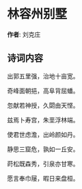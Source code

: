 # 林容州别墅

**作者**: 刘克庄

## 诗词内容

出郭五里强，治地十亩宽。

奇峰面朝挹，高阜背屈蟠。

忽献若神授，久閟由天悭。

兹焉卜寿宫，朱垩浮林端。

使君世虑澹，出岭颜如丹。

静思三窟危，孰如一丘安。

莳松既森秀，引泉亦甘寒。

愿言奉巾屦，暇日来盘桓。

